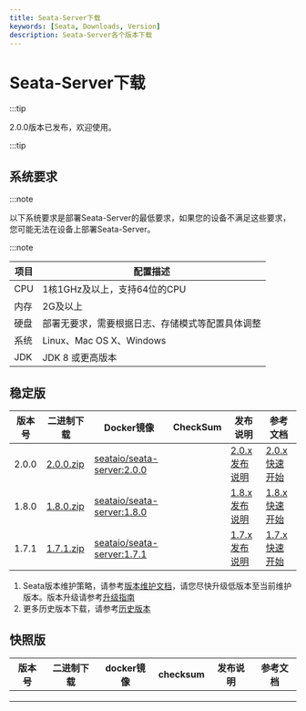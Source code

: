 ```yaml
---
title: Seata-Server下载
keywords: [Seata, Downloads, Version]
description: Seata-Server各个版本下载
---
```



# Seata-Server下载

:::tip

2.0.0版本已发布，欢迎使用。

:::tip

## 系统要求

:::note

以下系统要求是部署Seata-Server的最低要求，如果您的设备不满足这些要求，您可能无法在设备上部署Seata-Server。

:::note

| 项目 | 配置描述                                         |
| ---- | ------------------------------------------------ |
| CPU  | 1核1GHz及以上，支持64位的CPU                     |
| 内存 | 2G及以上                                         |
| 硬盘 | 部署无要求，需要根据日志、存储模式等配置具体调整 |
| 系统 | Linux、Mac OS X、Windows                         |
| JDK  | JDK 8 或更高版本                                 |

## 稳定版

| 版本号 | 二进制下载                                                   | Docker镜像                                                   | CheckSum | 发布说明                                    | 参考文档                                      |
| ------ | ------------------------------------------------------------ | ------------------------------------------------------------ | -------- | ------------------------------------------- | --------------------------------------------- |
| 2.0.0  | [2.0.0.zip](https://github.com/seata/seata/releases/download/v2.0.0/seata-server-2.0.0.zip) | [seataio/seata-server:2.0.0](https://hub.docker.com/r/seataio/seata-server/tags?page=1&name=2.0.0) |          | [2.0.x 发布说明](/docs/release-notes/)      | [2.0.x 快速开始](/docs/user/quickstart/)      |
| 1.8.0  | [1.8.0.zip](https://github.com/seata/seata/releases/download/v1.8.0/seata-server-1.8.0.zip) | [seataio/seata-server:1.8.0](https://hub.docker.com/r/seataio/seata-server/tags?page=1&name=1.8.0) |          | [1.8.x 发布说明](/docs/v1.8/release-notes/) | [1.8.x 快速开始](/docs/v1.8/user/quickstart/) |
| 1.7.1  | [1.7.1.zip](https://github.com/seata/seata/releases/download/v1.7.1/seata-server-1.7.1.zip) | [seataio/seata-server:1.7.1](https://hub.docker.com/r/seataio/seata-server/tags?page=1&name=1.7.1) |          | [1.7.x 发布说明](/docs/v1.7/release-notes/) | [1.7.x 快速开始](/docs/v1.7/user/quickstart/) |

1. Seata版本维护策略，请参考[版本维护文档](https://seata.io)，请您尽快升级低版本至当前维护版本。版本升级请参考[升级指南](/docs/ops/upgrade)
2. 更多历史版本下载，请参考[历史版本](../release-history/seata-server)

## 快照版

| 版本号 | 二进制下载 | docker镜像 | checksum | 发布说明 | 参考文档 |
| ---- | ---- | ---- | ---- | ---- | ---- |
|      |      |      |      |      |      |
|      |      |      |      |      |      |
|      |      |      |      |      |      |
